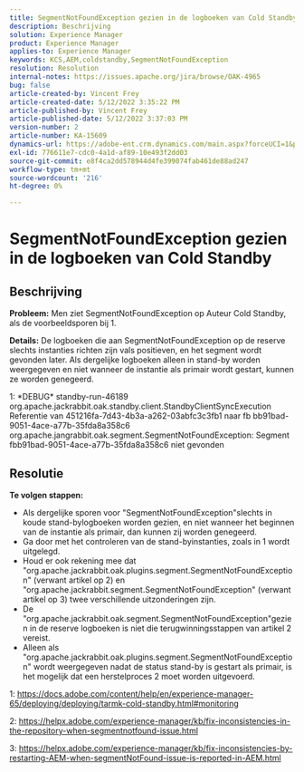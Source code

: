 ```yaml
---
title: SegmentNotFoundException gezien in de logboeken van Cold Standby
description: Beschrijving
solution: Experience Manager
product: Experience Manager
applies-to: Experience Manager
keywords: KCS,AEM,coldstandby,SegmentNotFoundException
resolution: Resolution
internal-notes: https://issues.apache.org/jira/browse/OAK-4965
bug: false
article-created-by: Vincent Frey
article-created-date: 5/12/2022 3:35:22 PM
article-published-by: Vincent Frey
article-published-date: 5/12/2022 3:37:03 PM
version-number: 2
article-number: KA-15609
dynamics-url: https://adobe-ent.crm.dynamics.com/main.aspx?forceUCI=1&pagetype=entityrecord&etn=knowledgearticle&id=e41a0422-09d2-ec11-a7b5-0022480a8683
exl-id: 776611e7-cdc0-4a1d-af89-10e493f2dd03
source-git-commit: e8f4ca2dd578944d4fe399074fab461de88ad247
workflow-type: tm+mt
source-wordcount: '216'
ht-degree: 0%

---
```


# SegmentNotFoundException gezien in de logboeken van Cold Standby

## Beschrijving


<b>Probleem:</b>
Men ziet SegmentNotFoundException op Auteur Cold Standby, als de voorbeeldsporen bij 1.

<b>Details:</b>
De logboeken die aan SegmentNotFoundException op de reserve slechts instanties richten zijn vals positieven, en het segment wordt gevonden later.
Als dergelijke logboeken alleen in stand-by worden weergegeven en niet wanneer de instantie als primair wordt gestart, kunnen ze worden genegeerd. 


1: \*DEBUG\* standby-run-46189 org.apache.jackrabbit.oak.standby.client.StandbyClientSyncExecution Referentie van 451216fa-7d43-4b3a-a262-03abfc3c3fb1 naar fb bb91bad-9051-4ace-a77b-35fda8a358c6 org.apache.jangrabbit.oak.segment.SegmentNotFoundException: Segment fbb91bad-9051-4ace-a77b-35fda8a358c6 niet gevonden


## Resolutie


<b>Te volgen stappen:</b>

- Als dergelijke sporen voor &quot;SegmentNotFoundException&quot;slechts in koude stand-bylogboeken worden gezien, en niet wanneer het beginnen van de instantie als primair, dan kunnen zij worden genegeerd.
- Ga door met het controleren van de stand-byinstanties, zoals in 1 wordt uitgelegd.
- Houd er ook rekening mee dat &quot;org.apache.jackrabbit.oak.plugins.segment.SegmentNotFoundException&quot; (verwant artikel op 2) en &quot;org.apache.jackrabbit.segment.SegmentNotFoundException&quot; (verwant artikel op 3) twee verschillende uitzonderingen zijn.
- De &quot;org.apache.jackrabbit.oak.segment.SegmentNotFoundException&quot;gezien in de reserve logboeken is niet die terugwinningsstappen van artikel 2 vereist.
- Alleen als &quot;org.apache.jackrabbit.oak.plugins.segment.SegmentNotFoundException&quot; wordt weergegeven nadat de status stand-by is gestart als primair, is het mogelijk dat een herstelproces 2 moet worden uitgevoerd.


1: https://docs.adobe.com/content/help/en/experience-manager-65/deploying/deploying/tarmk-cold-standby.html#monitoring

2: https://helpx.adobe.com/experience-manager/kb/fix-inconsistencies-in-the-repository-when-segmentnotfound-issue.html

3: https://helpx.adobe.com/experience-manager/kb/fix-inconsistencies-by-restarting-AEM-when-segmentNotFound-issue-is-reported-in-AEM.html
